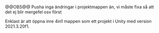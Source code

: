 @@OBS@@ Pusha inga ändringar i projektmappen än, vi måste fixa så att det ej blir mergefel osv först

Enklast är att öppna inre 4in1 mappen som ett projekt i Unity med version 2021.3.20f1.
